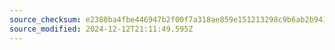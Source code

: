```yaml
---
source_checksum: e2380ba4fbe446947b2f00f7a318ae859e151213298c9b6ab2b9418b016a8527
source_modified: 2024-12-12T21:11:49.595Z
---
```


